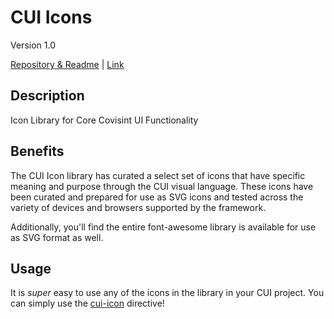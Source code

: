 # CUI Icons

Version 1.0

[Repository & Readme](https://github.com/Covisint/cui-icons) |
[Link](http://cui.covisint.qa.thirdwavellc.com/)

## Description

Icon Library for Core Covisint UI Functionality

## Benefits
The CUI Icon library has curated a select set of icons that have specific meaning and purpose through the CUI visual language.  These icons have been curated and prepared for use as SVG icons and tested across the variety of devices and browsers supported by the framework.

Additionally, you'll find the entire font-awesome library is available for use as SVG format as well.

## Usage
It is _super_ easy to use any of the icons in the library in your CUI project.  You can simply use the [cui-icon](/docs/packages/cui-ng/directives/cui-icon.md) directive!


